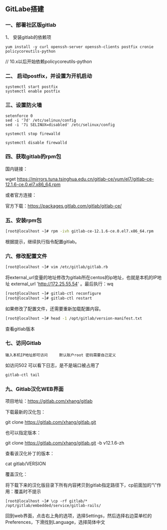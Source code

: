 ## GitLabe搭建

### 一、部署社区版gitlab

1、 安装gitlab的依赖项

```
yum install -y curl openssh-server openssh-clients postfix cronie policycoreutils-python
```

 // 10.x以后开始依赖policycoreutils-python

### 二、 启动postfix，并设置为开机启动 

```
systemctl start postfix
systemctl enable postfix
```

### 三、设置防火墙 

```
setenforce 0 
sed -i '7d' /etc/selinux/config
sed -i '7i SELINUX=disabled' /etc/selinux/config

systemctl stop firewalld

systemctl disable firewalld
```

### 四、获取gitlab的rpm包

国内链接：

wget https://mirrors.tuna.tsinghua.edu.cn/gitlab-ce/yum/el7/gitlab-ce-12.1.6-ce.0.el7.x86_64.rpm

或者官方连接：

官方下载：https://packages.gitlab.com/gitlab/gitlab-ce/

### 五、安装rpm包

```bash
[root@localhost ~]# rpm -ivh gitlab-ce-12.1.6-ce.0.el7.x86_64.rpm
```

根据提示，继续执行指令配置gitlab。

### 六、修改配置文件

```bash
[root@localhost ~]# vim /etc/gitlab/gitlab.rb
```

将external_url变量的地址修改为gitlab所在centos的ip地址，也就是本机的IP地址 external_url 'http://172.25.55.54'  。最后执行：wq

```bash
[root@localhost ~]# gitlab-ctl reconfigure
[root@localhost ~]# gitlab-ctl restart
```

如果修改了配置文件，还需要重新加载配置内容。

```bash
[root@localhost ~]# head -1 /opt/gitlab/version-manifest.txt
```

查看gitlab版本  

### 七、访问Gitlab

```
输入本机IP地址即可访问     默认账户root 密码需要自己定义
```
如访问502 可以看下日志，是不是端口被占用了
```bash
gitlab-ctl tail
```

### 九、Gitlab汉化WEB界面

项目地址：https://gitlab.com/xhang/gitlab

下载最新的汉化包：

git clone https://gitlab.com/xhang/gitlab.git

也可以指定版本：

git clone https://gitlab.com/xhang/gitlab.git -b  v12.1.6-zh

查看该汉化补丁的版本：

cat gitlab/VERSION

覆盖汉化：

将下载下来的汉化版目录下所有内容拷贝到gitlab指定路径下，cp前面加的“\”作用：覆盖时不提示

```
[root@localhost ~]# \cp -rf gitlab/* /opt/gitlab/embedded/service/gitlab-rails/
```

回到web界面，点击右上角的选项，选择Settings，然后选择右边菜单栏的Preferences，下滑找到Language，选择简体中文

